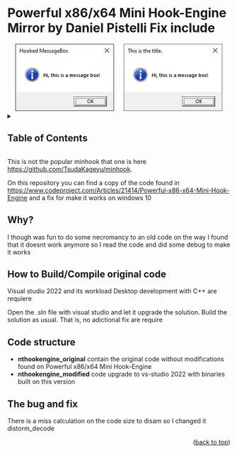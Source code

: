 <a name="readme-top"></a>

# Powerful x86/x64 Mini Hook-Engine Mirror by Daniel Pistelli Fix include

<div align="center">
  <img src="/nthookengine.png" alt="hook and unhooked MessageBox">
</div>

<details>
  <summary>
    <h2>Table of Contents</h2>
  </summary>
  <ul>
    <li><a href="#why">Why?</a></li>
    <li><a href="#how-to-buildcompile-original-code">How to Build/Compile original code</a></li>
    <li><a href="#code-structure">Code structure</a></li>
    <li><a href="#the-bug-and-fix">The bug and fix</a></li>
  </ul>
</details>

This is not the popular minhook that one is here <https://github.com/TsudaKageyu/minhook>.

On this repository you can find a copy of the code found in <https://www.codeproject.com/Articles/21414/Powerful-x86-x64-Mini-Hook-Engine> and a fix for make it works on windows 10

## Why?

I though was fun to do some necromancy to an old code on the way I found that it doesnt work anymore so I read the code and did some debug to make it works

## How to Build/Compile original code

Visual studio 2022 and its workload Desktop development with C++ are requiere

Open the .sln file with visual studio and let it upgrade the solution. Build the solution as usual. That is, no adictional fix are require

## Code structure

- **nthookengine_original** contain the original code without modifications found on Powerful x86/x64 Mini Hook-Engine
- **nthookengine_modified** code upgrade to vs-studio 2022 with binaries built on this version

## The bug and fix
There is a miss calculation on the code size to disam so I changed it distorm_decode

<p align="right">(<a href="#readme-top">back to top</a>)</p>
